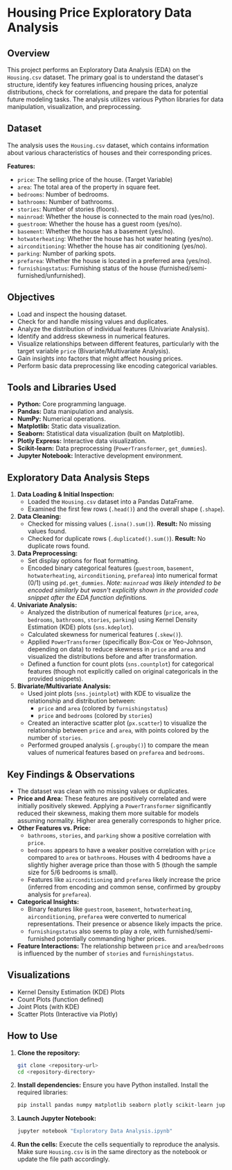 # Housing Price Exploratory Data Analysis

## Overview

This project performs an Exploratory Data Analysis (EDA) on the `Housing.csv` dataset. The primary goal is to understand the dataset's structure, identify key features influencing housing prices, analyze distributions, check for correlations, and prepare the data for potential future modeling tasks. The analysis utilizes various Python libraries for data manipulation, visualization, and preprocessing.

## Dataset

The analysis uses the `Housing.csv` dataset, which contains information about various characteristics of houses and their corresponding prices.

**Features:**

*   `price`: The selling price of the house. (Target Variable)
*   `area`: The total area of the property in square feet.
*   `bedrooms`: Number of bedrooms.
*   `bathrooms`: Number of bathrooms.
*   `stories`: Number of stories (floors).
*   `mainroad`: Whether the house is connected to the main road (yes/no).
*   `guestroom`: Whether the house has a guest room (yes/no).
*   `basement`: Whether the house has a basement (yes/no).
*   `hotwaterheating`: Whether the house has hot water heating (yes/no).
*   `airconditioning`: Whether the house has air conditioning (yes/no).
*   `parking`: Number of parking spots.
*   `prefarea`: Whether the house is located in a preferred area (yes/no).
*   `furnishingstatus`: Furnishing status of the house (furnished/semi-furnished/unfurnished).

## Objectives

*   Load and inspect the housing dataset.
*   Check for and handle missing values and duplicates.
*   Analyze the distribution of individual features (Univariate Analysis).
*   Identify and address skewness in numerical features.
*   Visualize relationships between different features, particularly with the target variable `price` (Bivariate/Multivariate Analysis).
*   Gain insights into factors that might affect housing prices.
*   Perform basic data preprocessing like encoding categorical variables.

## Tools and Libraries Used

*   **Python:** Core programming language.
*   **Pandas:** Data manipulation and analysis.
*   **NumPy:** Numerical operations.
*   **Matplotlib:** Static data visualization.
*   **Seaborn:** Statistical data visualization (built on Matplotlib).
*   **Plotly Express:** Interactive data visualization.
*   **Scikit-learn:** Data preprocessing (`PowerTransformer`, `get_dummies`).
*   **Jupyter Notebook:** Interactive development environment.

## Exploratory Data Analysis Steps

1.  **Data Loading & Initial Inspection:**
    *   Loaded the `Housing.csv` dataset into a Pandas DataFrame.
    *   Examined the first few rows (`.head()`) and the overall shape (`.shape`).
2.  **Data Cleaning:**
    *   Checked for missing values (`.isna().sum()`). **Result:** No missing values found.
    *   Checked for duplicate rows (`.duplicated().sum()`). **Result:** No duplicate rows found.
3.  **Data Preprocessing:**
    *   Set display options for float formatting.
    *   Encoded binary categorical features (`guestroom`, `basement`, `hotwaterheating`, `airconditioning`, `prefarea`) into numerical format (0/1) using `pd.get_dummies`. *Note: `mainroad` was likely intended to be encoded similarly but wasn't explicitly shown in the provided code snippet after the EDA function definitions.*
4.  **Univariate Analysis:**
    *   Analyzed the distribution of numerical features (`price`, `area`, `bedrooms`, `bathrooms`, `stories`, `parking`) using Kernel Density Estimation (KDE) plots (`sns.kdeplot`).
    *   Calculated skewness for numerical features (`.skew()`).
    *   Applied `PowerTransformer` (specifically Box-Cox or Yeo-Johnson, depending on data) to reduce skewness in `price` and `area` and visualized the distributions before and after transformation.
    *   Defined a function for count plots (`sns.countplot`) for categorical features (though not explicitly called on original categoricals in the provided snippets).
5.  **Bivariate/Multivariate Analysis:**
    *   Used joint plots (`sns.jointplot`) with KDE to visualize the relationship and distribution between:
        *   `price` and `area` (colored by `furnishingstatus`)
        *   `price` and `bedrooms` (colored by `stories`)
    *   Created an interactive scatter plot (`px.scatter`) to visualize the relationship between `price` and `area`, with points colored by the number of `stories`.
    *   Performed grouped analysis (`.groupby()`) to compare the mean values of numerical features based on `prefarea` and `bedrooms`.

## Key Findings & Observations

*   The dataset was clean with no missing values or duplicates.
*   **Price and Area:** These features are positively correlated and were initially positively skewed. Applying a `PowerTransformer` significantly reduced their skewness, making them more suitable for models assuming normality. Higher area generally corresponds to higher price.
*   **Other Features vs. Price:**
    *   `bathrooms`, `stories`, and `parking` show a positive correlation with `price`.
    *   `bedrooms` appears to have a weaker positive correlation with `price` compared to `area` or `bathrooms`. Houses with 4 bedrooms have a slightly higher average price than those with 5 (though the sample size for 5/6 bedrooms is small).
    *   Features like `airconditioning` and `prefarea` likely increase the price (inferred from encoding and common sense, confirmed by groupby analysis for `prefarea`).
*   **Categorical Insights:**
    *   Binary features like `guestroom`, `basement`, `hotwaterheating`, `airconditioning`, `prefarea` were converted to numerical representations. Their presence or absence likely impacts the price.
    *   `furnishingstatus` also seems to play a role, with furnished/semi-furnished potentially commanding higher prices.
*   **Feature Interactions:** The relationship between `price` and `area`/`bedrooms` is influenced by the number of `stories` and `furnishingstatus`.

## Visualizations

*   Kernel Density Estimation (KDE) Plots
*   Count Plots (function defined)
*   Joint Plots (with KDE)
*   Scatter Plots (Interactive via Plotly)

## How to Use

1.  **Clone the repository:**
    ```bash
    git clone <repository-url>
    cd <repository-directory>
    ```
2.  **Install dependencies:** Ensure you have Python installed. Install the required libraries:
    ```bash
    pip install pandas numpy matplotlib seaborn plotly scikit-learn jupyter
    ```
3.  **Launch Jupyter Notebook:**
    ```bash
    jupyter notebook "Exploratory Data Analysis.ipynb"
    ```
4.  **Run the cells:** Execute the cells sequentially to reproduce the analysis. Make sure `Housing.csv` is in the same directory as the notebook or update the file path accordingly.
